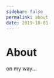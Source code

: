 ```yaml
---
sidebar: false
permalink: about
date: 2019-10-01
---
```


# About
on my way...
<!-- <About title="about me" /> -->

<br/>

<Timeline text="Timeline"/>

